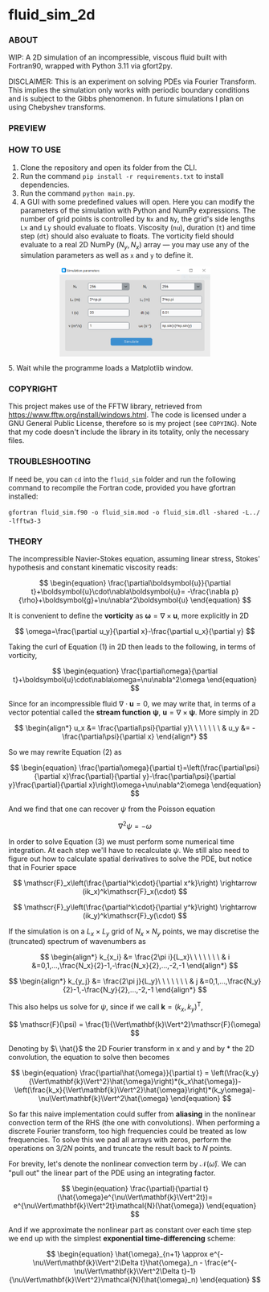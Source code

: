 # fluid_sim_2d

### ABOUT
WIP: A 2D simulation of an incompressible, viscous fluid built with Fortran90, wrapped with Python 3.11 via gfort2py.

DISCLAIMER: This is an experiment on solving PDEs via Fourier Transform. This implies the simulation only works with periodic boundary conditions and is subject to the Gibbs phenomenon. In future simulations I plan on using Chebyshev transforms.

### PREVIEW

### HOW TO USE

1. Clone the repository and open its folder from the CLI.
1. Run the command `pip install -r requirements.txt` to install dependencies.
1. Run the command `python main.py`.
1. A GUI with some predefined values will open. Here you can modify the parameters of the simulation with Python and NumPy expressions. The number of grid points is controlled by `Nx` and `Ny`, the grid's side lengths `Lx` and `Ly` should evaluate to floats. Viscosity (`nu`), duration (`t`) and time step (`dt`) should also evaluate to floats. The vorticity field should evaluate to a real 2D NumPy $(N_y, N_x)$ array &mdash; you may use any of the simulation parameters as well as `x` and `y` to define it.
<p align="center"> <img src="gui.png" align="center" width="300"/> </p>
5. Wait while the programme loads a Matplotlib window.

### COPYRIGHT

This project makes use of the FFTW library, retrieved from https://www.fftw.org/install/windows.html. The code is licensed under a GNU General Public License, therefore so is my project (see `COPYING`). Note that my code doesn't include the library in its totality, only the necessary files.

### TROUBLESHOOTING

If need be, you can `cd` into the `fluid_sim` folder and run the following command to recompile the Fortran code, provided you have gfortran installed:

`gfortran fluid_sim.f90 -o fluid_sim.mod -o fluid_sim.dll -shared -L../ -lfftw3-3` 

### THEORY

The incompressible Navier-Stokes equation, assuming linear stress, Stokes' hypothesis and constant kinematic viscosity reads:

$$
\begin{equation}
\frac{\partial\boldsymbol{u}}{\partial t}+\boldsymbol{u}\cdot\nabla\boldsymbol{u}=
-\frac{\nabla p}{\rho}+\boldsymbol{g}+\nu\nabla^2\boldsymbol{u}
\end{equation}
$$

It is convenient to define the **vorticity** as $\boldsymbol{\omega}=\nabla\times\boldsymbol{u}$, more explicitly in 2D

$$
\omega=\frac{\partial u_y}{\partial x}-\frac{\partial u_x}{\partial y}
$$

Taking the curl of Equation (1) in 2D then leads to the following, in terms of vorticity,

$$
\begin{equation}
\frac{\partial\omega}{\partial t}+\boldsymbol{u}\cdot\nabla\omega=\nu\nabla^2\omega
\end{equation}
$$

Since for an incompressible fluid $\nabla\cdot\boldsymbol{u}=0$, we may write that, in terms of a vector potential called the **stream function** $\boldsymbol{\psi}$, $\boldsymbol{u}=\nabla\times\boldsymbol{\psi}$. More simply in 2D 

$$
\begin{align*}
u_x &= \frac{\partial\psi}{\partial y}\ \ \ \ \ \ \ &
u_y &= -\frac{\partial\psi}{\partial x}
\end{align*}
$$

So we may rewrite Equation (2) as

$$
\begin{equation}
\frac{\partial\omega}{\partial t}=\left(\frac{\partial\psi}{\partial x}\frac{\partial}{\partial y}-\frac{\partial\psi}{\partial y}\frac{\partial}{\partial x}\right)\omega+\nu\nabla^2\omega
\end{equation}
$$

And we find that one can recover $\psi$ from the Poisson equation 

$$
\nabla^2\psi=-\omega
$$

In order to solve Equation (3) we must perform some numerical time integration. At each step we'll have to recalculate $\psi$. We still also need to figure out how to calculate spatial derivatives to solve the PDE, but notice that in Fourier space

$$
\mathscr{F}_x\left(\frac{\partial^k\cdot}{\partial x^k}\right) \rightarrow (ik_x)^k\mathscr{F}_x(\cdot)
$$

$$
\mathscr{F}_y\left(\frac{\partial^k\cdot}{\partial y^k}\right) \rightarrow (ik_y)^k\mathscr{F}_y(\cdot)
$$

If the simulation is on a $L_x\times L_y$ grid of $N_x\times N_y$ points, we may discretise the (truncated) spectrum of wavenumbers as 

$$
\begin{align*}
k_{x_i} &= \frac{2\pi i}{L_x}\ \ \ \ \ \ \ &
i &=0,1,...,\frac{N_x}{2}-1,-\frac{N_x}{2},...,-2,-1
\end{align*}
$$

$$
\begin{align*}
k_{y_j} &= \frac{2\pi j}{L_y}\ \ \ \ \ \ \ &
j &=0,1,...,\frac{N_y}{2}-1,-\frac{N_y}{2},...,-2,-1
\end{align*}
$$

This also helps us solve for $\psi$, since if we call $\mathbf{k}=(k_x,k_y)^\mathrm{T}$,

$$
\mathscr{F}(\psi) = \frac{1}{\Vert\mathbf{k}\Vert^2}\mathscr{F}(\omega)
$$

Denoting by $\ \hat{}$ ${}$ the 2D Fourier transform in x and y and by $*$ the 2D convolution, the equation to solve then becomes

$$
\begin{equation}
    \frac{\partial\hat{\omega}}{\partial t} = 
    \left(\frac{k_y}{\Vert\mathbf{k}\Vert^2}\hat{\omega}\right)*(k_x\hat{\omega})-
    \left(\frac{k_x}{\Vert\mathbf{k}\Vert^2}\hat{\omega}\right)*(k_y\omega)-
    \nu\Vert\mathbf{k}\Vert^2\hat{\omega}
\end{equation}
$$

So far this naive implementation could suffer from **aliasing** in the nonlinear convection term of the RHS (the one with convolutions). When performing a discrete Fourier transform, too high frequencies could be treated as low frequencies. To solve this we pad all arrays with zeros, perform the operations on $3/2N$ points, and truncate the result back to $N$ points.

For brevity, let's denote the nonlinear convection term by $\mathcal{N}(\hat{\omega})$. We can "pull out" the linear part of the PDE using an integrating factor.

$$
\begin{equation}
\frac{\partial}{\partial t}(\hat{\omega}e^{\nu\Vert\mathbf{k}\Vert^2t})= e^{\nu\Vert\mathbf{k}\Vert^2t}\mathcal{N}(\hat{\omega})
\end{equation}
$$

And if we approximate the nonlinear part as constant over each time step we end up with the simplest **exponential time-differencing** scheme:

$$
\begin{equation}
\hat{\omega}_{n+1} \approx e^{-\nu\Vert\mathbf{k}\Vert^2\Delta t}\hat{\omega}_n - \frac{e^{-\nu\Vert\mathbf{k}\Vert^2\Delta t}-1}{\nu\Vert\mathbf{k}\Vert^2}\mathcal{N}(\hat{\omega}_n)
\end{equation}
$$